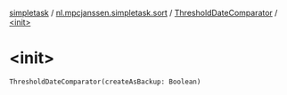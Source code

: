 [simpletask](../../index.md) / [nl.mpcjanssen.simpletask.sort](../index.md) / [ThresholdDateComparator](index.md) / [&lt;init&gt;](.)

# &lt;init&gt;

`ThresholdDateComparator(createAsBackup: Boolean)`